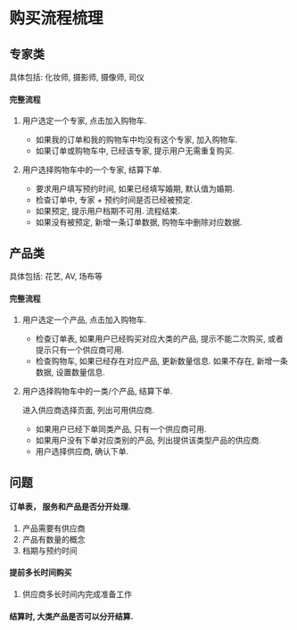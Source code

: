 # 购买流程梳理

## 专家类

具体包括: 化妆师, 摄影师, 摄像师, 司仪

#### 完整流程

1. 用户选定一个专家, 点击加入购物车.

    - 如果我的订单和我的购物车中均没有这个专家, 加入购物车.
    - 如果订单或购物车中, 已经该专家, 提示用户无需重复购买.
2. 用户选择购物车中的一个专家, 结算下单.

    - 要求用户填写预约时间, 如果已经填写婚期, 默认值为婚期.
    - 检查订单中, 专家 + 预约时间是否已经被预定.
    - 如果预定, 提示用户档期不可用. 流程结束.
    - 如果没有被预定, 新增一条订单数据, 购物车中删除对应数据.

## 产品类

具体包括: 花艺, AV, 场布等

#### 完整流程

1. 用户选定一个产品, 点击加入购物车.

    - 检查订单表, 如果用户已经购买对应大类的产品, 提示不能二次购买, 或者提示只有一个供应商可用.
    - 检查购物车, 如果已经存在对应产品, 更新数量信息. 如果不存在, 新增一条数据, 设置数量信息.
2. 用户选择购物车中的一类/个产品, 结算下单.

    进入供应商选择页面, 列出可用供应商.

    - 如果用户已经下单同类产品, 只有一个供应商可用.
    - 如果用户没有下单对应类别的产品, 列出提供该类型产品的供应商.
    - 用户选择供应商, 确认下单.


## 问题

#### 订单表， 服务和产品是否分开处理.

1. 产品需要有供应商
2. 产品有数量的概念
3. 档期与预约时间

#### 提前多长时间购买

1. 供应商多长时间内完成准备工作

#### 结算时, 大类产品是否可以分开结算.
